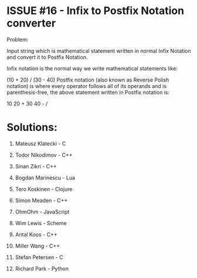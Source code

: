 ISSUE #16 - Infix to Postfix Notation converter 
===

Problem:

Input string which is mathematical statement written in normal Infix Notation and convert it to Postfix Notation.

Infix notation is the normal way we write mathematical statements like:

(10 + 20) / (30 - 40)
Postfix notation (also known as Reverse Polish notation) is where every operator follows all of its operands and is parenthesis-free, the above statement written in Postfix notation is:

10 20 + 30 40 - /

Solutions:
==

1. Mateusz Klatecki - C 

2. Todor Nikodimov - C++

3. Sinan Zikri - C++

4. Bogdan Marinescu - Lua

5. Tero Koskinen - Clojure

6. Simon Meaden - C++

7. OhmOhm - JavaScript

8. Wim Lewis - Scheme

9. Antal Koos - C++

10. Miller Wang - C++

11. Stefan Petersen - C

12. Richard Park - Python